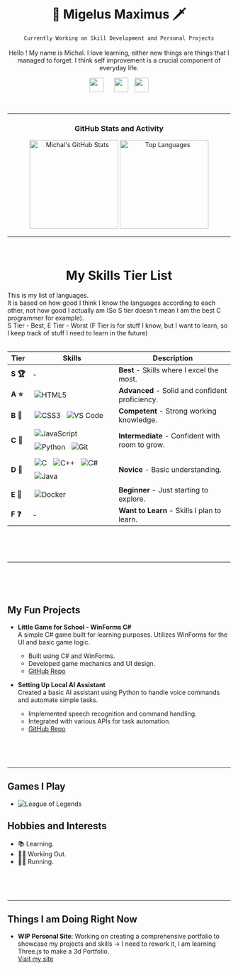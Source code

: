 <h1 align="center">👑 Migelus Maximus 🗡</h1>
<div align="center">
 
 `Currently Working on Skill Development and Personal Projects`
  <br><br>
  Hello ! My name is Michal. I love learning, either new things are things that I managed to forget. I think self improvement is a crucial component of everyday life.
  </div>

<!-- Social icons section -->
<p align="center">
  <a href="https://www.linkedin.com/in/michal-kur%C3%A1k-12a646200" target="_blank"><img width="32px" src="https://cdn.jsdelivr.net/gh/devicons/devicon/icons/linkedin/linkedin-original.svg" style="margin-right: 10px;" /></a>
  <a href="https://discord.com/users/394960392251768833" target="_blank"><img width="32px" src="https://i.imgur.com/OViZO8J.png" style="margin-left: 10px;" /></a>
  <a href="https://migelusmaximus.github.io/https-migelusmaximus.github.io-/index.html" target="_blank"><img width="32px" src="https://img.icons8.com/?size=100&id=VJz2Ob51dvZJ&format=png&color=000000" style="margin-left: 10px;" /></a>
 <i class="fa-brands fa-github"></i>
 
</p>




<br/>



---
<h3 align="center"> GitHub Stats and Activity </h3>
<div align="center">
  <img src="https://github-readme-stats.vercel.app/api?username=MigelusMaximus&show_icons=true&theme=radical&include_all_commits=true&count_private=true" alt="Michal's GitHub Stats" style="height: 200px;"/>
  <img src="https://github-readme-stats.vercel.app/api/top-langs/?username=MigelusMaximus&layout=compact&theme=radical" alt="Top Languages" style="height: 200px;"/>
</div>


<!-- Pantheon Image -->
<!--
<p>
<a href="https://www.youtube.com/watch?v=3V1HCcAw4R4">
<img src="https://ddragon.leagueoflegends.com/cdn/img/champion/splash/Pantheon_0.jpg"
     alt="Pantheon"
     title="Pantheon, the Unbreakable Spear"
/>
</a>
<audio controls>
  <source src="https://www.youtube.com/watch?v=9Zub8agQjrw" type="audio/ogg">
  <source src="https://www.youtube.com/watch?v=9Zub8agQjrw" type="audio/mpeg">
  Your browser does not support the audio tag.
</audio>


</p>

-->





<!-- Languages Section -->
---

<br>


<div align="center">
<h1>My Skills Tier List</h1> 
</div>

This is my list of languages. 
<br>
It is based on how good I think I know the languages according to each other, not how good I actually am (So S tier doesn't mean I am the best C programmer for example).
<br>
S Tier - Best,  E Tier - Worst  (F Tier is for stuff I know, but I want to learn, so I keep track of stuff I need to learn in the future)
<br>
<br>
<table>
  <thead>
    <tr>
      <th>Tier</th>
      <th>Skills</th>
      <th>Description</th>
    </tr>
  </thead>
  <tbody>
    <tr>
      <td><b>S&nbsp;🏆</b></td>
      <td>-</td>
      <td><b>Best</b> - Skills where I excel the most.</td>
    </tr>
    <tr>
      <td><b>A&nbsp;⭐</b></td>
      <td>
        <img src="https://img.shields.io/badge/HTML5-Proficient-orange?style=for-the-badge&logo=html5" alt="HTML5" style="margin: 5px;"/>
      </td>
      <td><b>Advanced</b> - Solid and confident proficiency.</td>
    </tr>
    <tr>
      <td><b>B&nbsp;🥈</b></td>
      <td>
        <img src="https://img.shields.io/badge/CSS3-Advanced-blue?style=for-the-badge&logo=css3" alt="CSS3" style="margin: 5px;"/>
        <img src="https://img.shields.io/badge/VS%20Code-Advanced-brightgreen?style=for-the-badge&logo=visual-studio-code" alt="VS Code" style="margin: 5px;"/>
      </td>
      <td><b>Competent</b> - Strong working knowledge.</td>
    </tr>
    <tr>
      <td><b>C&nbsp;🥉</b></td>
      <td>
        <img src="https://img.shields.io/badge/JavaScript-Intermediate-yellow?style=for-the-badge&logo=javascript" alt="JavaScript" style="margin: 5px;"/>
        <img src="https://img.shields.io/badge/Python-Intermediate-blue?style=for-the-badge&logo=python" alt="Python" style="margin: 5px;"/>
        <img src="https://img.shields.io/badge/Git-Intermediate-red?style=for-the-badge&logo=git" alt="Git" style="margin: 5px;"/>
      </td>
      <td><b>Intermediate</b> - Confident with room to grow.</td>
    </tr>
    <tr>
      <td><b>D&nbsp;📖</b></td>
      <td>
        <img src="https://img.shields.io/badge/C-Basic-brightgreen?style=for-the-badge&logo=c" alt="C" style="margin: 5px;"/>
        <img src="https://img.shields.io/badge/C++-Basic-blue?style=for-the-badge&logo=c%2B%2B" alt="C++" style="margin: 5px;"/>
        <img src="https://img.shields.io/badge/C%23-Basic-green?style=for-the-badge&logo=c-sharp" alt="C#" style="margin: 5px;"/>
        <img src="https://img.shields.io/badge/Java-Basic-brown?style=for-the-badge&logo=java" alt="Java" style="margin: 5px;"/>
      </td>
      <td><b>Novice</b> - Basic understanding.</td>
    </tr>
    <tr>
      <td><b>E&nbsp;🔰</b></td>
      <td>
        <img src="https://img.shields.io/badge/Docker-Beginner-blue?style=for-the-badge&logo=docker" alt="Docker" style="margin: 5px;"/>
      </td>
      <td><b>Beginner</b> - Just starting to explore.</td>
    </tr>
    <tr>
      <td><b>F&nbsp;❓</b></td>
      <td>-</td>
      <td><b>Want to Learn</b> - Skills I plan to learn.</td>
    </tr>
  </tbody>
</table>


<br>
<br>
<br>

---

<br>
<br>
<br>

## My Fun Projects
- **Little Game for School - WinForms C#**  
  A simple C# game built for learning purposes. Utilizes WinForms for the UI and basic game logic.  
  - Built using C# and WinForms.
  - Developed game mechanics and UI design.
  - [GitHub Repo](https://github.com/MigelusMaximus/WindowsFormsGame)
  
- **Setting Up Local AI Assistant**  
  Created a basic AI assistant using Python to handle voice commands and automate simple tasks.  
  - Implemented speech recognition and command handling.
  - Integrated with various APIs for task automation.
  - [GitHub Repo](https://github.com/MigelusMaximus/Local-AI)

<!-- Games I play -->

<br>
<br>
<br>

---
## Games I Play
- ![League of Legends](https://img.shields.io/badge/League%20of%20Legends-Diamond%20Player-blue?style=for-the-badge&logo=riot-games)

## Hobbies and Interests
- 📚 Learning.
- 🏋️‍♂️ Working Out.
- 🏃‍♂️ Running.


<br>
<br>
<br>

---
## Things I am Doing Right Now
- **WIP Personal Site**: Working on creating a comprehensive portfolio to showcase my projects and skills -> I need to rework it, I am learning Three.js to make a 3d Portfolio.  
  [Visit my site](https://migelusmaximus.github.io/https-migelusmaximus.github.io-/index.html)


<!--
**MigelusMaximus/MigelusMaximus** is a ✨ _special_ ✨ repository because its `README.md` (this file) appears on your GitHub profile.

Here are some ideas to get you started:

- 🔭 I’m currently working on ...
- 🌱 I’m currently learning ...
- 👯 I’m looking to collaborate on ...
- 🤔 I’m looking for help with ...
- 💬 Ask me about ...
- 📫 How to reach me: ...
- 😄 Pronouns: ...
- ⚡ Fun fact: ...
-->
